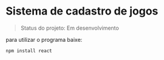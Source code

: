 <h1>Sistema de cadastro de jogos</h1>

>Status do projeto: Em desenvolvimento

para utilizar o programa baixe:

```
npm install react
```

